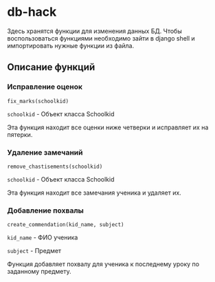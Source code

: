 # db-hack

Здесь хранятся функции для изменения данных БД.
Чтобы воспользоваться функциями необходимо зайти в django shell и импортировать нужные функции из файла.

## Описание функций

### Исправление оценок

`fix_marks(schoolkid)`

`schoolkid` - Объект класса Schoolkid

Эта функция находит все оценки ниже четверки и исправляет их на пятерки.  


### Удаление замечаний

`remove_chastisements(schoolkid)`

`schoolkid` - Объект класса Schoolkid

Эта функция находит все замечания ученика и удаляет их.

### Добавление похвалы

`create_commendation(kid_name, subject)`

`kid_name` - ФИО ученика

`subject` - Предмет

Функция добавляет похвалу для ученика к последнему уроку по заданному предмету.

